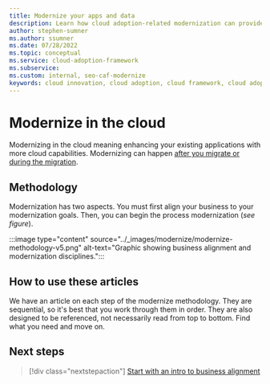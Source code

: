 ```yaml
---
title: Modernize your apps and data
description: Learn how cloud adoption-related modernization can provide business value by unlocking new technical skills and expanded business capabilities.
author: stephen-sumner
ms.author: ssumner
ms.date: 07/28/2022
ms.topic: conceptual
ms.service: cloud-adoption-framework
ms.subservice: 
ms.custom: internal, seo-caf-modernize
keywords: cloud innovation, cloud adoption, cloud framework, cloud adoption framework
---
```


# Modernize in the cloud

Modernizing in the cloud meaning enhancing your existing applications with more cloud capabilities. Modernizing can happen [after you migrate or during the migration](/docs/adopt/migrate-modernize-approaches.md).

## Methodology

Modernization has two aspects. You must first align your business to your modernization goals. Then, you can begin the process modernization (*see figure*).

:::image type="content" source="../_images/modernize/modernize-methodology-v5.png" alt-text="Graphic showing business alignment and modernization disciplines.":::

## How to use these articles

We have an article on each step of the modernize methodology. They are sequential, so it's best that you work through them in order. They are also designed to be referenced, not necessarily read from top to bottom. Find what you need and move on.

## Next steps

> [!div class="nextstepaction"]
> [Start with an intro to business alignment](/docs/modernize/business-alignment/index.md)

